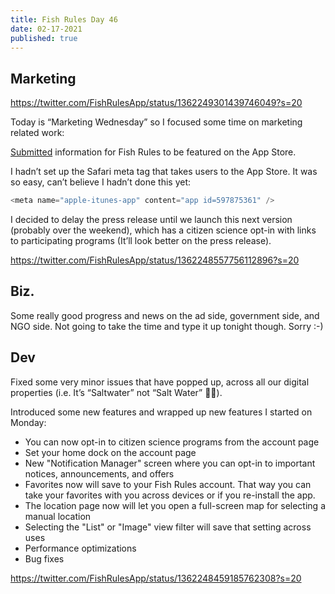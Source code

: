 ```yaml
---
title: Fish Rules Day 46
date: 02-17-2021
published: true
---
```


## Marketing

https://twitter.com/FishRulesApp/status/1362249301439746049?s=20

Today is “Marketing Wednesday” so I focused some time on marketing related work:

[Submitted][1] information for Fish Rules to be featured on the App Store.

I hadn’t set up the Safari meta tag that takes users to the App Store.  It was so easy, can’t believe I hadn’t done this yet:

```ts
<meta name="apple-itunes-app" content="app id=597875361" />
```

I decided to delay the press release until we launch this next version (probably over the weekend), which has a citizen science opt-in with links to participating programs (It’ll look better on the press release).

https://twitter.com/FishRulesApp/status/1362248557756112896?s=20

## Biz.

Some really good progress and news on the ad side, government side, and NGO side.  Not going to take the time and type it up tonight though.  Sorry :-)

## Dev

Fixed some very minor issues that have popped up, across all our digital properties (i.e. It’s “Saltwater” not “Salt Water” 🤦‍♂️).

Introduced some new features and wrapped up new features I started on Monday:

- You can now opt-in to citizen science programs from the account page
- Set your home dock on the account page
- New "Notification Manager" screen where you can opt-in to important notices, announcements, and offers
- Favorites now will save to your Fish Rules account.  That way you can take your favorites with you across devices or if you re-install the app.
- The location page now will let you open a full-screen map for selecting a manual location
- Selecting the "List" or "Image" view filter will save that setting across uses
- Performance optimizations
- Bug fixes

https://twitter.com/FishRulesApp/status/1362248459185762308?s=20

[1]:	https://developer.apple.com/contact/app-store/promote/